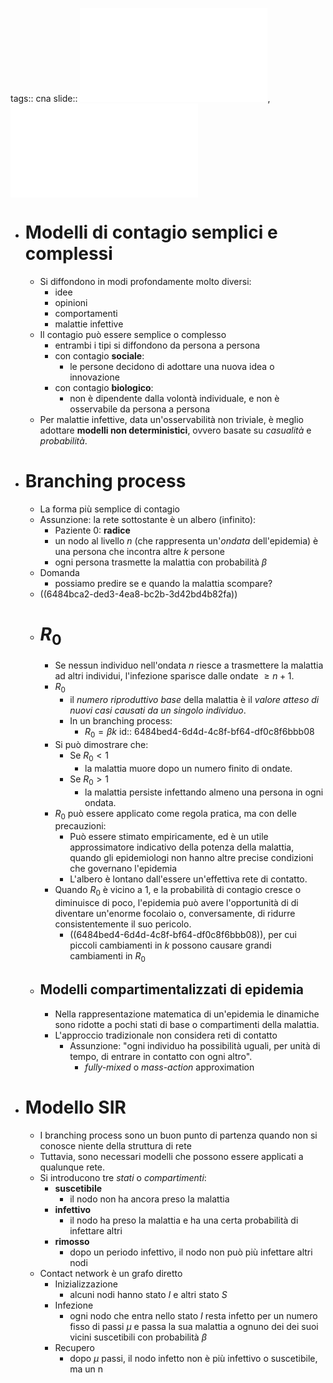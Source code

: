 tags:: cna
slide:: ![ns09](../assets/ns09.pdf), ![ns10](../assets/ns10.pdf)

- # Modelli di contagio semplici e complessi
	- Si diffondono in modi profondamente molto diversi:
		- idee
		- opinioni
		- comportamenti
		- malattie infettive
	- Il contagio può essere semplice o complesso
		- entrambi i tipi si diffondono da persona a persona
		- con contagio **sociale**:
			- le persone decidono di adottare una nuova idea o innovazione
		- con contagio **biologico**:
			- non è dipendente dalla volontà individuale, e non è osservabile da persona a persona
	- Per malattie infettive, data un'osservabilità non triviale, è meglio adottare **modelli non deterministici**, ovvero basate su *casualità* e *probabilità*.
- # Branching process
	- La forma più semplice di contagio
	- Assunzione: la rete sottostante è un albero (infinito):
		- Paziente 0: **radice**
		- un nodo al livello $n$ (che rappresenta un'*ondata* dell'epidemia) è una persona che incontra altre $k$ persone
		- ogni persona trasmette la malattia con probabilità $\beta$
	- Domanda
		- possiamo predire se e quando la malattia scompare?
	- ((6484bca2-ded3-4ea8-bc2b-3d42bd4b82fa))
	- # $R_0$
		- Se nessun individuo nell'ondata $n$ riesce a trasmettere la malattia ad altri individui, l'infezione sparisce dalle ondate $\ge n + 1$.
		- $R_0$
			- il *numero riproduttivo base* della malattia è il *valore atteso di nuovi casi causati da un singolo individuo*.
			- In un branching process:
				- $R_0 = \beta k$
				  id:: 6484bed4-6d4d-4c8f-bf64-df0c8f6bbb08
		- Si può dimostrare che:
			- Se $R_0 < 1$
				- la malattia muore dopo un numero finito di ondate.
			- Se $R_0 > 1$
				- la malattia persiste infettando almeno una persona in ogni ondata.
		- $R_0$ può essere applicato come regola pratica, ma con delle precauzioni:
			- Può essere stimato empiricamente, ed è un utile approssimatore indicativo della potenza della malattia, quando gli epidemiologi non hanno altre precise condizioni che governano l'epidemia
			- L'albero è lontano dall'essere un'effettiva rete di contatto.
		- Quando $R_0$ è vicino a 1, e la probabilità di contagio cresce o diminuisce di poco, l'epidemia può avere l'opportunità di di diventare un'enorme focolaio o, conversamente, di ridurre consistentemente il suo pericolo.
			- ((6484bed4-6d4d-4c8f-bf64-df0c8f6bbb08)), per cui piccoli cambiamenti in $k$ possono causare grandi cambiamenti in $R_0$
	- ## Modelli compartimentalizzati di epidemia
		- Nella rappresentazione matematica di un'epidemia le dinamiche sono ridotte a pochi stati di base o compartimenti della malattia.
		- L'approccio tradizionale non considera reti di contatto
			- Assunzione: "ogni individuo ha possibilità uguali, per unità di tempo, di entrare in contatto con ogni altro".
				- *fully-mixed* o *mass-action* approximation
- # Modello SIR
	- I branching process sono un buon punto di partenza quando non si conosce niente della struttura di rete
	- Tuttavia, sono necessari modelli che possono essere applicati a qualunque rete.
	- Si introducono tre *stati* o *compartimenti*:
		- **suscetibile**
			- il nodo non ha ancora preso la malattia
		- **infettivo**
			- il nodo ha preso la malattia e ha una certa probabilità di infettare altri
		- **rimosso**
			- dopo un periodo infettivo, il nodo non può più infettare altri nodi
	- Contact network è un grafo diretto
		- Inizializzazione
			- alcuni nodi hanno stato $I$ e altri stato $S$
		- Infezione
			- ogni nodo che entra nello stato $I$ resta infetto per un numero fisso di passi $\mu$ e passa la sua malattia a ognuno dei dei suoi vicini suscetibili con probabilità $\beta$
		- Recupero
			- dopo $\mu$ passi, il nodo infetto non è più infettivo o suscetibile, ma un n